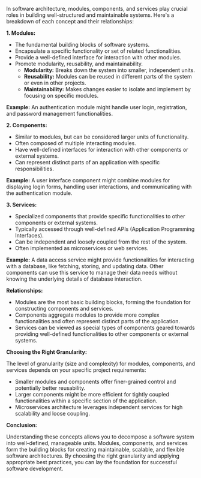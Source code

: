 In software architecture, modules, components, and services play crucial roles in building well-structured and maintainable systems. Here's a breakdown of each concept and their relationships:

**1. Modules:**

- The fundamental building blocks of software systems.
- Encapsulate a specific functionality or set of related functionalities.
- Provide a well-defined interface for interaction with other modules.
- Promote modularity, reusability, and maintainability.
    - **Modularity:** Breaks down the system into smaller, independent units.
    - **Reusability:** Modules can be reused in different parts of the system or even in other projects.
    - **Maintainability:** Makes changes easier to isolate and implement by focusing on specific modules.

**Example:** An authentication module might handle user login, registration, and password management functionalities.

**2. Components:**

- Similar to modules, but can be considered larger units of functionality.
- Often composed of multiple interacting modules.
- Have well-defined interfaces for interaction with other components or external systems.
- Can represent distinct parts of an application with specific responsibilities.

**Example:** A user interface component might combine modules for displaying login forms, handling user interactions, and communicating with the authentication module.

**3. Services:**

- Specialized components that provide specific functionalities to other components or external systems.
- Typically accessed through well-defined APIs (Application Programming Interfaces).
- Can be independent and loosely coupled from the rest of the system.
- Often implemented as microservices or web services.

**Example:** A data access service might provide functionalities for interacting with a database, like fetching, storing, and updating data. Other components can use this service to manage their data needs without knowing the underlying details of database interaction.

**Relationships:**

- Modules are the most basic building blocks, forming the foundation for constructing components and services.
- Components aggregate modules to provide more complex functionalities and often represent distinct parts of the application.
- Services can be viewed as special types of components geared towards providing well-defined functionalities to other components or external systems.

**Choosing the Right Granularity:**

The level of granularity (size and complexity) for modules, components, and services depends on your specific project requirements:

- Smaller modules and components offer finer-grained control and potentially better reusability.
- Larger components might be more efficient for tightly coupled functionalities within a specific section of the application.
- Microservices architecture leverages independent services for high scalability and loose coupling.

**Conclusion:**

Understanding these concepts allows you to decompose a software system into well-defined, manageable units. Modules, components, and services form the building blocks for creating maintainable, scalable, and flexible software architectures. By choosing the right granularity and applying appropriate best practices, you can lay the foundation for successful software development.